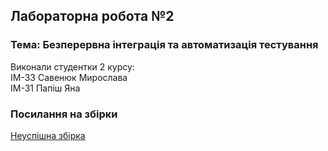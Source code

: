 ## Лабораторна робота №2
### Тема: Безперервна інтеграція та автоматизація тестування

Виконали студентки 2 курсу:  
ІМ-33 Савенюк Мирослава  
ІМ-31 Папіш Яна

### Посилання на збірки

[Неуспішна збірка](https://github.com/ypapish/software-architecture-lab2/actions/runs/13979272219)